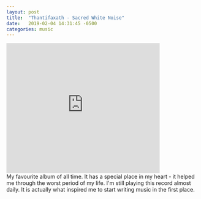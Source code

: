 ```yaml
---
layout: post
title:  "Thantifaxath - Sacred White Noise"
date:   2019-02-04 14:31:45 -0500
categories: music
---
```


<iframe style="border: 0; width: 400px; height: 340px;" src="https://bandcamp.com/EmbeddedPlayer/album=2695563465/size=large/bgcol=ffffff/linkcol=333333/artwork=small/transparent=true/" seamless><a href="http://darkdescentrecords.bandcamp.com/album/sacred-white-noise">Sacred White Noise by Thantifaxath</a></iframe>
<br>
My favourite album of all time. It has a special place in my heart - it helped me through the worst period of my life. I'm still playing this record almost daily. It is actually what inspired me to start writing music in the first place.